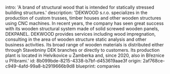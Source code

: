 intro: 'A brand of structural wood that is intended for statically stressed building structures.'
description: 'DEKWOOD s.r.o. specializes in the production of custom trusses, timber houses and other wooden structures using CNC machines. In recent years, the company has seen great success with its wooden structural system made of solid screwed wooden panels, DEKPANEL. DEKWOOD provides services including wood impregnation, consulting in the area of wooden structure static analysis and other business activities. Its broad range of wooden materials is distributed either through Stavebniny DEK branches or directly to customers. Its production plant is located in Helvíkovice u Žamberka and, since 2020, also in Březnice u Příbrami.'
id: 8b099bde-8215-4338-b7bf-d453619aae3f
origin: 2af768ce-c949-4afd-99a8-b2919666b9d8
blueprint: companies
